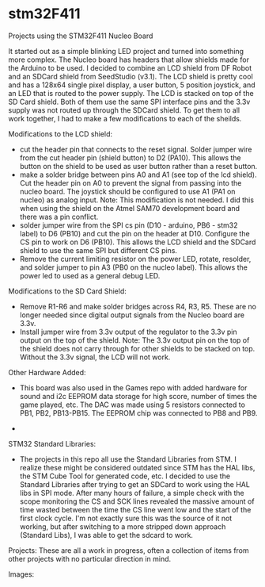 # stm32F411
Projects using the STM32F411 Nucleo Board

It started out as a simple blinking LED project and turned into something more complex.  The Nucleo board has headers that allow shields made for the Arduino to be used.  I decided to combine an LCD shield from DF Robot and an SDCard shield from SeedStudio (v3.1).  The LCD shield is pretty cool and has a 128x64 single pixel display, a user button, 5 position joystick, and an LED that is routed to the power supply.  The LCD is stacked on top of the SD Card shield.  Both of them use the same SPI interface pins and the 3.3v supply was not routed up through the SDCard shield.  To get them to all work together, I had to make a few modifications to each of the sheilds.

Modifications to the LCD shield:
- cut the header pin that connects to the reset signal.  Solder jumper wire from the cut header pin (shield button) to D2 (PA10).  This allows the button on the shield to be used as user button rather than a reset button.
- make a solder bridge between pins A0 and A1 (see top of the lcd shield).  Cut the header pin on A0 to prevent the signal from passing into the nucleo board.  The joystick should be configured to use A1 (PA1 on nucleo) as analog input.  Note:  This modification is not needed.  I did this when using the shield on the Atmel SAM70 development board and there was a pin conflict.
- solder jumper wire from the SPI cs pin (D10 - arduino, PB6 - stm32 label) to D6 (PB10) and cut the pin on the header at D10.  Configure the CS pin to work on D6 (PB10).  This allows the LCD shield and the SDCard shield to use the same SPI but different CS pins.
- Remove the current limiting resistor on the power LED, rotate, resolder, and solder jumper to pin A3 (PB0 on the nucleo label).  This allows the power led to used as a general debug LED.

Modifications to the SD Card Shield:
- Remove R1-R6 and make solder bridges across R4, R3, R5.  These are no longer needed since digital output signals from the Nucleo board are 3.3v.
- Install jumper wire from 3.3v output of the regulator to the 3.3v pin output on the top of the shield.  Note:  The 3.3v output pin on the top of the shield does not carry through for other shields to be stacked on top.  Without the 3.3v signal, the LCD will not work.

Other Hardware Added:
- This board was also used in the Games repo with added hardware for sound and i2c EEPROM data storage for high score, number of times the game played, etc.  The DAC was made using 5 resistors connected to PB1, PB2, PB13-PB15.  The EEPROM chip was connected to PB8 and PB9.

- 
STM32 Standard Libraries:
- The projects in this repo all use the Standard Libraries from STM.  I realize these might be considered outdated since STM has the HAL libs, the STM Cube Tool for generated code, etc.  I decided to use the Standard Libraries after trying to get an SDCard to work using the HAL libs in SPI mode.  After many hours of failure, a simple check with the scope monitoring the CS and SCK lines revealed the massive amount of time wasted between the time the CS line went low and the start of the first clock cycle.  I'm not exactly sure this was the source of it not working, but after switching to a more stripped down approach (Standard Libs), I was able to get the sdcard to work.

Projects:
These are all a work in progress, often a collection of items from other projects with no particular direction in mind.

Images:






